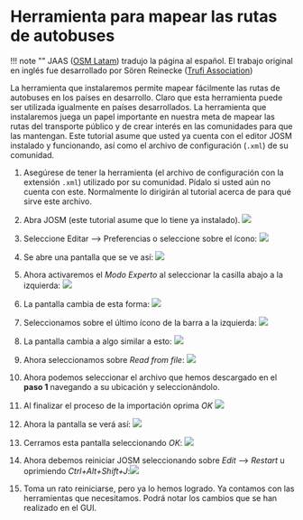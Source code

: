 # Herramienta para mapear las rutas de autobuses

!!! note ""
	JAAS ([OSM Latam](https://wiki.openstreetmap.org/wiki/ES:OSM_Latam)) tradujo la página al español. El trabajo original en inglés fue desarrollado por Sören Reinecke ([Trufi Association](https://trufi-association.org))

La herramienta que instalaremos permite mapear fácilmente las rutas de autobuses en los países en desarrollo. Claro que esta herramienta puede ser utilizada igualmente en países desarrollados. La herramienta que instalaremos juega un papel importante en nuestra meta de mapear las rutas del transporte público y de crear interés en las comunidades para que las mantengan. Este tutorial asume que usted ya cuenta con el editor JOSM instalado y funcionando, así como el archivo de configuración (`.xml`) de su comunidad.



1. Asegúrese de tener la herramienta (el archivo de configuración con la extensión `.xml`) utilizado por su comunidad. Pídalo si usted aún no cuenta con este. Normalmente lo dirigirán al tutorial acerca de para qué sirve este archivo.

2. Abra JOSM (este tutorial asume que lo tiene ya instalado). ![](josm-logo.png)

3. Seleccione Editar --> Preferencias o seleccione sobre el ícono: ![](josm-settings.png)

4. Se abre una pantalla que se ve así: ![](josm-settings-overview.png)

5. Ahora activaremos el _Modo Experto_ al seleccionar la casilla abajo a la izquierda: ![](josm-expertmode-toggle.png)

6. La pantalla cambia de esta forma: ![](josm-expert-settings-overview.png)

7. Seleccionamos sobre el último ícono de la barra a la izquierda: ![](joss-settings-configuration-icon.png)

8. La pantalla cambia a algo similar a esto: ![](josm-settings-configuration.png)

9. Ahora seleccionamos sobre _Read from file_: ![](josm-settings-configuration-readfromfile.png)

10. Ahora podemos seleccionar el archivo que hemos descargado en el **paso 1** navegando a su ubicación y seleccionándolo.

11. Al finalizar el proceso de la importación oprima _OK_ ![](josm-settings-configuration-importsummary.png)

12. Ahora la pantalla se verá así: ![](josm-settings-configuration-overview-afterimport.png)

13. Cerramos esta pantalla seleccionando _OK_: ![](josm-settings-okaybutton.png)

14. Ahora debemos reiniciar JOSM seleccionando sobre _Edit_ --> _Restart_ u oprimiendo _Ctrl+Alt+Shift+J_:![](josm-restart.png)

15. Toma un rato reiniciarse, pero ya lo hemos logrado. Ya contamos con las herramientas que necesitamos. Podrá notar los cambios que se han realizado en el GUI.

